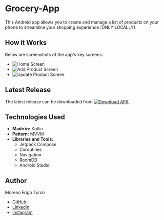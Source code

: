 # Grocery-App
This Android app allows you to create and manage a list of products on your phone to streamline your shopping experience (ONLY LOCALLY).

## How it Works
Below are screenshots of the app's key screens:
- ![Home Screen](https://github.com/FrigoTurcoMoreno/Grocery-App/tree/main/imgs/Home.png)
- ![Add Product Screen](https://github.com/FrigoTurcoMoreno/Grocery-App/tree/main/imgs/Add_Product.png)
- ![Update Product Screen](https://github.com/FrigoTurcoMoreno/Grocery-App/tree/main/imgs/Modify_Product.png)

## Latest Release
The latest release can be downloaded from [![Download APK](https://img.shields.io/badge/Download-APK-brightgreen)](https://github.com/FrigoTurcoMoreno/Grocery-App/release/grocery-app-v.1.3.apk).

## Technologies Used
- **Made in:** Kotlin
- **Pattern:** MVVM
- **Libraries and Tools:**
  - Jetpack Compose
  - Coroutines
  - Navigation
  - RoomDB
  - Android Studio

## Author
Moreno Frigo Turco
- [GitHub](https://github.com/FrigoTurcoMoreno)
- [LinkedIn](https://www.linkedin.com/in/moreno-frigo-turco-4a423a294)
- [Instagram](https://www.instagram.com/soy_mft_elprogramador)

